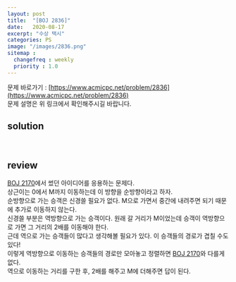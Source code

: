 ```yaml
---
layout: post
title:  "[BOJ 2836]"
date:   2020-08-17
excerpt: "수상 택시"
categories: PS
image: "/images/2836.png"
sitemap :
  changefreq : weekly
  priority : 1.0
---
```


문제 바로가기 : [https://www.acmicpc.net/problem/2836](https://www.acmicpc.net/problem/2836)<br>
문제 설명은 위 링크에서 확인해주시길 바랍니다.
<br>
## solution
<script src="https://gist.github.com/yooniversal/122ba539a883276f373d3dc20ea407ee.js"></script>
<br>

## review
[BOJ 2170](https://yooniversal.github.io/blog/post83/)에서 썼던 아이디어를 응용하는 문제다.<br>
상근이는 0에서 M까지 이동하는데 이 방향을 순방향이라고 하자.<br>
순방향으로 가는 승객은 신경쓸 필요가 없다. M으로 가면서 중간에 내려주면 되기 때문에 추가로 이동하지 않는다.<br>
신경쓸 부분은 역방향으로 가는 승객이다. 원래 갈 거리가 M이었는데 승객이 역방향으로 가면 그 거리의 2배를 이동해야 한다.<br>
근데 역으로 가는 승객들이 많다고 생각해볼 필요가 있다. 이 승객들의 경로가 겹칠 수도 있다!<br>
이렇게 역방향으로 이동하는 승객들의 경로만 모아놓고 정렬하면 [BOJ 2170](https://yooniversal.github.io/blog/post83/)와 다를게 없다.<br>
역으로 이동하는 거리를 구한 후, 2배를 해주고 M에 더해주면 답이 된다.

<script src="https://utteranc.es/client.js"
        repo="yooniversal/blog-comments"
        issue-term="pathname"
        theme="github-light"
        crossorigin="anonymous"
        async>
</script>
